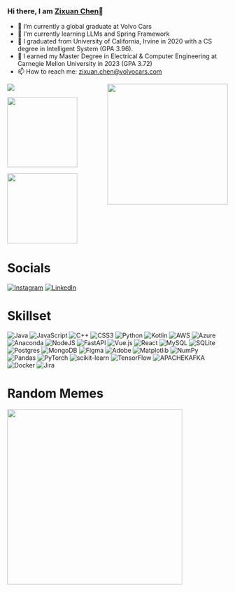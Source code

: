 ### Hi there, I am [Zixuan Chen](https://github.com/AmosChenZixuan)👋 
<!--
[Zixuan Chen](https://amoschenzixuan.github.io/)
**AmosChenZixuan/AmosChenZixuan** is a ✨ _special_ ✨ repository because its `README.md` (this file) appears on your GitHub profile.

Here are some ideas to get you started:

- 🔭 I’m currently working on ...
- 🌱 I’m currently learning ...
- 👯 I’m looking to collaborate on ...
- 🤔 I’m looking for help with ...
- 💬 Ask me about ...
- 📫 How to reach me: ...
- 😄 Pronouns: ...
- ⚡ Fun fact: ...
-->

- 🔭 I’m currently a global graduate at Volvo Cars
- 🌱 I'm currently learning LLMs and Spring Framework
- 👯 I graduated from University of California, Irvine in 2020 with a CS degree in Intelligent System (GPA 3.96).
- 🤔 I earned my Master Degree in Electrical & Computer Engineering at Carnegie Mellon University in 2023 (GPA 3.72)
- 📫 How to reach me: zixuan.chen@volvocars.com


<be>
<a href="https://honkai-star-rail.fandom.com/wiki/Firefly">
    <img src="imgs/firefly.gif" 
        width="275px" align="right">
</a>
    
<p align="left">
  <a href="https://github.com/ryo-ma/github-profile-trophy">
    <img src="https://github-profile-trophy.vercel.app/?username=AmosChenZixuan&theme=nord&column=4&margin-w=5&rank=SECRET,SSS,SS,S,AAA,AA,A"
      align="center"
    />
  </a>
</p>
<p align='left'>
  <a href="https://github.com/anuraghazra/github-readme-stats">
    <img height="160em" src="https://github-readme-stats-bay-delta-13.vercel.app/api?username=AmosChenZixuan&theme=rose_pine">
  </a>
</p>
<p align='left'>
  <a href="https://github.com/anuraghazra/github-readme-stats">
    <img height="160em" src="https://github-readme-stats-bay-delta-13.vercel.app/api/top-langs?username=AmosChenZixuan&layout=compact&theme=rose_pine&hide=jupyter%20notebook&langs_count=10">
  </a>
</p>

<!--
<p align='center'>
  <img align="center" height="265em" src="https://github-readme-activity-graph.vercel.app/graph?username=AmosChenZixuan&theme=rogue" alt="drawing"/>
</p> 
-->

# Socials
[![Instagram](https://img.shields.io/badge/Instagram-%23E4405F.svg?logo=Instagram&logoColor=white)](https://instagram.com/amoschenzixuan) [![LinkedIn](https://img.shields.io/badge/LinkedIn-%230077B5.svg?logo=linkedin&logoColor=white)](https://linkedin.com/in/amoschenzixuan) 

# Skillset
![Java](https://img.shields.io/badge/java-%23ED8B00.svg?style=for-the-badge&logo=openjdk&logoColor=white) ![JavaScript](https://img.shields.io/badge/javascript-%23323330.svg?style=for-the-badge&logo=javascript&logoColor=%23F7DF1E) ![C++](https://img.shields.io/badge/c++-%2300599C.svg?style=for-the-badge&logo=c%2B%2B&logoColor=white) ![CSS3](https://img.shields.io/badge/css3-%231572B6.svg?style=for-the-badge&logo=css3&logoColor=white) ![Python](https://img.shields.io/badge/python-3670A0?style=for-the-badge&logo=python&logoColor=ffdd54) ![Kotlin](https://img.shields.io/badge/kotlin-%237F52FF.svg?style=for-the-badge&logo=kotlin&logoColor=white) ![AWS](https://img.shields.io/badge/AWS-%23FF9900.svg?style=for-the-badge&logo=amazon-aws&logoColor=white) ![Azure](https://img.shields.io/badge/azure-%230072C6.svg?style=for-the-badge&logo=microsoftazure&logoColor=white) ![Anaconda](https://img.shields.io/badge/Anaconda-%2344A833.svg?style=for-the-badge&logo=anaconda&logoColor=white) ![NodeJS](https://img.shields.io/badge/node.js-6DA55F?style=for-the-badge&logo=node.js&logoColor=white) ![FastAPI](https://img.shields.io/badge/FastAPI-005571?style=for-the-badge&logo=fastapi) ![Vue.js](https://img.shields.io/badge/vue.js-%2335495e.svg?style=for-the-badge&logo=vuedotjs&logoColor=%234FC08D) ![React](https://img.shields.io/badge/react-%2320232a.svg?style=for-the-badge&logo=react&logoColor=%2361DAFB) ![MySQL](https://img.shields.io/badge/mysql-%2300000f.svg?style=for-the-badge&logo=mysql&logoColor=white) ![SQLite](https://img.shields.io/badge/sqlite-%2307405e.svg?style=for-the-badge&logo=sqlite&logoColor=white) ![Postgres](https://img.shields.io/badge/postgres-%23316192.svg?style=for-the-badge&logo=postgresql&logoColor=white) ![MongoDB](https://img.shields.io/badge/MongoDB-%234ea94b.svg?style=for-the-badge&logo=mongodb&logoColor=white) ![Figma](https://img.shields.io/badge/figma-%23F24E1E.svg?style=for-the-badge&logo=figma&logoColor=white) ![Adobe](https://img.shields.io/badge/adobe-%23FF0000.svg?style=for-the-badge&logo=adobe&logoColor=white) ![Matplotlib](https://img.shields.io/badge/Matplotlib-%23ffffff.svg?style=for-the-badge&logo=Matplotlib&logoColor=black) ![NumPy](https://img.shields.io/badge/numpy-%23013243.svg?style=for-the-badge&logo=numpy&logoColor=white) ![Pandas](https://img.shields.io/badge/pandas-%23150458.svg?style=for-the-badge&logo=pandas&logoColor=white) ![PyTorch](https://img.shields.io/badge/PyTorch-%23EE4C2C.svg?style=for-the-badge&logo=PyTorch&logoColor=white) ![scikit-learn](https://img.shields.io/badge/scikit--learn-%23F7931E.svg?style=for-the-badge&logo=scikit-learn&logoColor=white) ![TensorFlow](https://img.shields.io/badge/TensorFlow-%23FF6F00.svg?style=for-the-badge&logo=TensorFlow&logoColor=white) ![APACHEKAFKA](https://img.shields.io/badge/apachekafka-231F20.svg?style=for-the-badge&logo=apachekafka&logoColor=white&color=%23231F20) ![Docker](https://img.shields.io/badge/docker-%230db7ed.svg?style=for-the-badge&logo=docker&logoColor=white) ![Jira](https://img.shields.io/badge/jira-%230A0FFF.svg?style=for-the-badge&logo=jira&logoColor=white)

# Random Memes
<img src="https://randommeme-five.vercel.app/" height="400px"/>
<!-- Proudly created with GPRM ( https://gprm.itsvg.in ) -->




